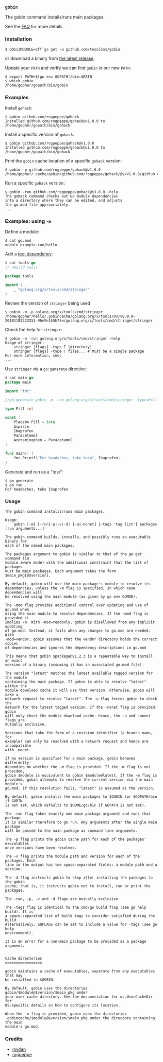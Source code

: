 <!-- __JSON: go list -json .
### `{{ filepathBase .Out.ImportPath}}`

{{.Out.Doc}}

See the [FAQ](https://github.com/tooolbox/gobin/wiki/FAQ) for more details.

-->
### `gobin`

The gobin command installs/runs main packages.

See the [FAQ](https://github.com/tooolbox/gobin/wiki/FAQ) for more details.

<!-- END -->

<!-- __JSON: sh -c "go run github.com/tooolbox/gobin -m -run myitcv.io/cmd/egrunner -df=-v=$DOLLAR{GOPATH%%:*}:/gopath -df=-v=${DOLLAR}PWD:/self .readme.sh" # LONG ONLINE

### Installation

```
{{PrintBlock "get" -}}
```

or download a binary from [the latest release](https://github.com/tooolbox/gobin/releases).

Update your `PATH` and verify we can find `gobin` in our new `PATH`:

```
{{PrintBlock "fix path" -}}
```

### Examples

Install `gohack`:

```
{{PrintBlock "gohack" -}}
```

Install a specific version of `gohack`:

```
{{PrintBlock "gohack v1.0.0" -}}
```

Print the `gobin` cache location of a specific `gohack` version:

```
{{PrintBlock "gohack print" -}}
```

Run a specific `gohack` version:

```
{{PrintBlock "gohack run" | lineEllipsis 4 -}}
```

### Examples: using `-m`

Define a module:

```
{{PrintBlock "module" -}}
```

Add a [tool dependency](https://github.com/go-modules-by-example/index/blob/master/010_tools/README.md):

```go
{{PrintBlock "tools" -}}
```

Review the version of `stringer` being used:

```
{{PrintBlock "tools version" -}}
```

Check the help for `stringer`:

```
{{PrintBlock "stringer help" | lineEllipsis 5 -}}
```

Use `stringer` via a `go:generate` directive:

```go
{{PrintBlock "use in go generate" -}}
```

Generate and run as a "test":

```
{{PrintBlock "go generate and run" -}}
```


-->

### Installation

```
$ GO111MODULE=off go get -u github.com/tooolbox/gobin
```

or download a binary from [the latest release](https://github.com/tooolbox/gobin/releases).

Update your `PATH` and verify we can find `gobin` in our new `PATH`:

```
$ export PATH=$(go env GOPATH)/bin:$PATH
$ which gobin
/home/gopher/gopath/bin/gobin
```

### Examples

Install `gohack`:

```
$ gobin github.com/rogpeppe/gohack
Installed github.com/rogpeppe/gohack@v1.0.0 to /home/gopher/gopath/bin/gohack
```

Install a specific version of `gohack`:

```
$ gobin github.com/rogpeppe/gohack@v1.0.0
Installed github.com/rogpeppe/gohack@v1.0.0 to /home/gopher/gopath/bin/gohack
```

Print the `gobin` cache location of a specific `gohack` version:

```
$ gobin -p github.com/rogpeppe/gohack@v1.0.0
/home/gopher/.cache/gobin/github.com/rogpeppe/gohack/@v/v1.0.0/github.com/rogpeppe/gohack/gohack
```

Run a specific `gohack` version:

```
$ gobin -run github.com/rogpeppe/gohack@v1.0.0 -help
The gohack command checks out Go module dependencies
into a directory where they can be edited, and adjusts
the go.mod file appropriately.
...
```

### Examples: using `-m`

Define a module:

```
$ cat go.mod
module example.com/hello
```

Add a [tool dependency](https://github.com/go-modules-by-example/index/blob/master/010_tools/README.md):

```go
$ cat tools.go
// +build tools

package tools

import (
	_ "golang.org/x/tools/cmd/stringer"
)
```

Review the version of `stringer` being used:

```
$ gobin -m -p golang.org/x/tools/cmd/stringer
/home/gopher/hello/.gobincache/golang.org/x/tools/@v/v0.0.0-20181102223251-96e9e165b75e/golang.org/x/tools/cmd/stringer/stringer
```

Check the help for `stringer`:

```
$ gobin -m -run golang.org/x/tools/cmd/stringer -help
Usage of stringer:
	stringer [flags] -type T [directory]
	stringer [flags] -type T files... # Must be a single package
For more information, see:
...
```

Use `stringer` via a `go:generate` directive:

```go
$ cat main.go
package main

import "fmt"

//go:generate gobin -m -run golang.org/x/tools/cmd/stringer -type=Pill

type Pill int

const (
	Placebo Pill = iota
	Aspirin
	Ibuprofen
	Paracetamol
	Acetaminophen = Paracetamol
)

func main() {
	fmt.Printf("For headaches, take %v\n", Ibuprofen)
}
```

Generate and run as a "test":

```
$ go generate
$ go run .
For headaches, take Ibuprofen
```


<!-- END -->

### Usage

<!-- __TEMPLATE: sh -c "go run ${DOLLAR}(go list -f '{{.ImportPath}}') -h 2>&1 | head -n -1 || true"

```
{{.Out -}}
```
-->

```
The gobin command installs/runs main packages.

Usage:
	gobin [-m] [-run|-p|-v|-d] [-u|-nonet] [-tags 'tag list'] packages [run arguments...]

The gobin command builds, installs, and possibly runs an executable binary for
each of the named main packages.

The packages argument to gobin is similar to that of the go get command (in
module aware mode) with the additional constraint that the list of packages
must be main packages. Each argument takes the form $main_pkg[@$version].

By default, gobin will use the main package's module to resolve its
dependencies, unless the -m flag is specified, in which case dependencies will
be resolved using the main module (as given by go env GOMOD).

The -mod flag provides additional control over updating and use of go.mod when
using the main module to resolve dependencies. If the -mod flag is provided it
implies -m. With -mod=readonly, gobin is disallowed from any implicit updating
of go.mod. Instead, it fails when any changes to go.mod are needed. With
-mod=vendor, gobin assumes that the vendor directory holds the correct copies
of dependencies and ignores the dependency descriptions in go.mod

This means that gobin $package@v1.2.3 is a repeatable way to install an exact
version of a binary (assuming it has an associated go.mod file).

The version "latest" matches the latest available tagged version for the module
containing the main package. If gobin is able to resolve "latest" within the
module download cache it will use that version. Otherwise, gobin will make a
network request to resolve "latest". The -u flag forces gobin to check the
network for the latest tagged version. If the -nonet flag is provided, gobin
will only check the module download cache. Hence, the -u and -nonet flags are
mutually exclusive.

Versions that take the form of a revision identifier (a branch name, for
example) can only be resolved with a network request and hence are incompatible
with -nonet.

If no version is specified for a main package, gobin behaves differently
depending on whether the -m flag is provided. If the -m flag is not provided,
gobin $module is equivalent to gobin $module@latest. If the -m flag is
provided, gobin attempts to resolve the current version via the main module's
go.mod; if this resolution fails, "latest" is assumed as the version.

By default, gobin installs the main packages to $GOBIN (or $GOPATH/bin if GOBIN
is not set, which defaults to $HOME/go/bin if GOPATH is not set).

The -run flag takes exactly one main package argument and runs that package.
It is similar therefore to go run. Any arguments after the single main package
will be passed to the main package as command line arguments.

The -p flag prints the gobin cache path for each of the packages' executables
once versions have been resolved.

The -v flag prints the module path and version for each of the packages. Each
line in the output has two space-separated fields: a module path and a version.

The -d flag instructs gobin to stop after installing the packages to the gobin
cache; that is, it instructs gobin not to install, run or print the packages.

The -run, -p, -v and -d flags are mutually exclusive.

The -tags flag is identical to the cmd/go build flag (see go help build). It is
a space-separated list of build tags to consider satisfied during the build.
Alternatively, GOFLAGS can be set to include a value for -tags (see go help
environment).

It is an error for a non-main package to be provided as a package argument.


Cache directories
=================

gobin maintains a cache of executables, separate from any executables that may
be installed to $GOBIN.

By default, gobin uses the directories gobin/$module@$version/$main_pkg under
your user cache directory. See the documentation for os.UserCacheDir for
OS-specific details on how to configure its location.

When the -m flag is provided, gobin uses the directories
.gobincache/$module@$version/$main_pkg under the directory containing the main
module's go.mod.

```
<!-- END -->


### Credits

* [mvdan](https://github.com/mvdan)
* [rogpeppe](https://github.com/rogpeppe)

